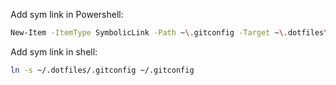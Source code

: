 Add sym link in Powershell:

```sh
New-Item -ItemType SymbolicLink -Path ~\.gitconfig -Target ~\.dotfiles\.gitconfig
```

Add sym link in shell:

```sh
ln -s ~/.dotfiles/.gitconfig ~/.gitconfig
```
